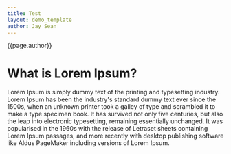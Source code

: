```yaml
---
title: Test
layout: demo_template
author: Jay Sean
---
```


{{page.author}}

# What is Lorem Ipsum?


Lorem Ipsum is simply dummy text of the printing and typesetting industry. Lorem Ipsum has been the industry's standard dummy text ever since the 1500s, 
when an unknown printer took a galley of type and scrambled it to make a type specimen book. It has survived not only five centuries, but also the 
leap into electronic typesetting, remaining essentially unchanged. It was popularised in the 1960s with the release of Letraset sheets containing Lorem 
Ipsum passages, and more recently with desktop publishing software like Aldus PageMaker including versions of Lorem Ipsum.